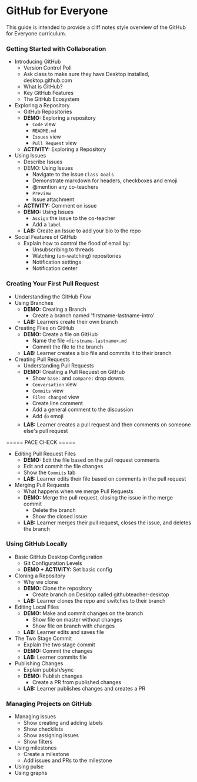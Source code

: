 # GitHub for Everyone

This guide is intended to provide a cliff notes style overview of the GitHub for Everyone curriculum.

### Getting Started with Collaboration

- Introducing GitHub
  - Version Control Poll
  - Ask class to make sure they have Desktop installed, desktop.github.com
  - What is GitHub?
  - Key GitHub Features
  - The GitHub Ecosystem
- Exploring a Repository
  - GitHub Repositories
  - **DEMO:** Exploring a repository
    - `Code` view
    - `README.md`
    - `Issues` view
    - `Pull Request` view
  - **ACTIVITY:** Exploring a Repository
- Using Issues
  - Describe Issues
  - DEMO: Using Issues
    - Navigate to the issue `Class Goals`
    - Demonstrate markdown for headers, checkboxes and emoji
    - @mention any co-teachers
    - `Preview`
    - Issue attachment
  - **ACTIVITY:** Comment on issue
  - **DEMO:** Using Issues
    - `Assign` the issue to the co-teacher
    - Add a `label`
  - **LAB:** Create an Issue to add your bio to the repo
- Social Features of GitHub
  - Explain how to control the flood of email by:
    - Unsubscribing to threads
    - Watching (un-watching) repositories
    - Notification settings
    - Notification center

### Creating Your First Pull Request

- Understanding the GitHub Flow
- Using Branches
  - **DEMO:** Creating a Branch
    - Create a branch named 'firstname-lastname-intro'
  - **LAB:** Learners create their own branch
- Creating Files on GitHub
  - **DEMO:** Create a file on GitHub
    - Name the file `<firstname-lastname>.md`
    - Commit the file to the branch
  - **LAB:** Learner creates a bio file and commits it to their branch
- Creating Pull Requests
  - Understanding Pull Requests
  - **DEMO:** Creating a Pull Request on GitHub
    - Show `base:` and `compare:` drop downs
    - `Conversation` view
    - `Commits` view
    - `Files changed` view
    - Create line comment
    - Add a general comment to the discussion
    - Add :+1: emoji
  - **LAB:** Learner creates a pull request and then comments on someone else's pull request

===== PACE CHECK =====

- Editing Pull Request Files
  - **DEMO:** Edit the file based on the pull request comments
   - Edit and commit the file changes
   - Show the `Commits` tab
  - **LAB:** Learner edits their file based on comments in the pull request
- Merging Pull Requests
  - What happens when we merge Pull Requests
  - **DEMO:** Merge the pull request, closing the issue in the merge commit
    - Delete the branch
    - Show the closed issue
  - **LAB:** Learner merges their pull request, closes the issue, and deletes the branch

### Using GitHub Locally

- Basic GitHub Desktop Configuration
  - Git Configuration Levels
  - **DEMO + ACTIVITY:** Set basic config
- Cloning a Repository
  - Why we clone
  - **DEMO:** Clone the repository
    - Create branch on Desktop called githubteacher-desktop
  - **LAB:** Learner clones the repo and switches to their branch
- Editing Local Files
  - **DEMO:** Make and commit changes on the branch
    - Show file on master without changes
    - Show file on branch with changes
  - **LAB:** Learner edits and saves file
- The Two Stage Commit
  - Explain the two stage commit
  - **DEMO:** Commit the changes
  - **LAB:** Learner commits file
- Publishing Changes
  - Explain publish/sync
  - **DEMO:** Publish changes
    - Create a PR from published changes
  - **LAB:** Learner publishes changes and creates a PR

### Managing Projects on GitHub

- Managing issues
  - Show creating and adding labels
  - Show checklists
  - Show assigning issues
  - Show filters
- Using milestones
  - Create a milestone
  - Add issues and PRs to the milestone
- Using pulse
- Using graphs
